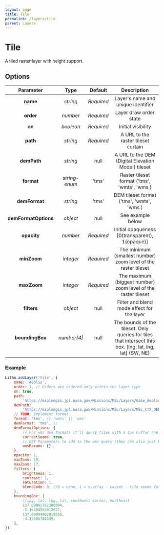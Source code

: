 ```yaml
---
layout: page
title: Tile
permalink: /layers/tile
parent: Layers
---
```


# Tile

A tiled raster layer with height support.

## Options

|      Parameter       |     Type      |  Default   |                                               Description                                                |
| :------------------: | :-----------: | :--------: | :------------------------------------------------------------------------------------------------------: |
|       **name**       |   _string_    | _Required_ |                                    Layer's name and unique identifier                                    |
|      **order**       |   _number_    | _Required_ |                                          Layer draw order state                                          |
|        **on**        |   _boolean_   | _Required_ |                                            Initial visibility                                            |
|       **path**       |   _string_    | _Required_ |                                   A URL to the raster tileset curtain                                    |
|     **demPath**      |   _string_    |    null    |                            A URL to the DEM (Digital Elevation Model) tileset                            |
|      **format**      | _string-enum_ |   'tms'    |                               Raster tileset format ('tms', 'wmts', 'wms )                               |
|    **demFormat**     |   _string_    |   'tms'    |                                DEM tileset format ('tms', 'wmts', 'wms )                                 |
| **demFormatOptions** |   _object_    |    null    |                                            See example below                                             |
|     **opacity**      |   _number_    | _Required_ |                              Initial opaqueness [0(transparent), 1(opaque)]                              |
|     **minZoom**      |   _integer_   | _Required_ |                      The minimum (smallest number) zoom level of the raster tileset                      |
|     **maxZoom**      |   _integer_   | _Required_ |                      The maximum (biggest number) zoom level of the raster tileset                       |
|     **filters**      |   _object_    |    null    |                                Filter and blend mode effect for the layer                                |
|   **boundingBox**    |  _number[4]_  |    null    | The bounds of the tileset. Only queries for tiles that intersect this box. [lng, lat, lng, lat] (SW, NE) |

### Example

```javascript
Litho.addLayer('tile', {
    name: 'Aeolis',
    order: 1, // Orders are ordered only within the layer type
    on: true,
    path:
        'https://miplmmgis.jpl.nasa.gov/Missions/MSL/Layers/Gale_Aeolis_Palus/Gale_Aeolis_Palus/{z}/{x}/{y}.png',
    demPath:
        'https://miplmmgis.jpl.nasa.gov/Missions/MSL/Layers/MSL_CTX_DEM_mosaic_20m/{z}/{x}/{y}.png',
    // TODO: Implement format
    format: 'tms', // 'wmts' || 'wms'
    demFormat: 'tms', //
    demFormatOptions: {
        // For wms dem formats it'll query tiles with a 1px buffer and interpolate values so that tile boundaries line up perfectly
        correctSeams: true,
        // GET Parameters to add to the wms query (they can also just be added straight to the demPath string)
        wmsParams: {},
    },
    opacity: 1,
    minZoom: 10,
    maxZoom: 17,
    filters: {
        brightness: 1,
        contrast: 1,
        saturation: 1,
        blendCode: 0, //0 = none, 1 = overlay - caveat - tile zooms for all layers should line up,
    },
    boundingBox: [
        //lng, lat, lng, lat, southwest corner, northeast
        137.09995782300004,
        -5.10494553812677,
        137.69994902819656,
        -4.12495782349,
    ],
})
```
